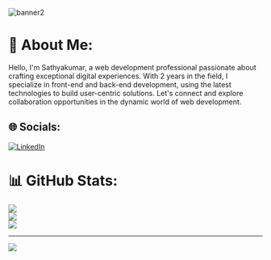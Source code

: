 ![banner2](https://github.com/Febiecode/Febiecode/assets/93641901/39f52948-5698-4c60-bbf0-e5911d92bf68)



# 💫 About Me:
Hello, I'm Sathyakumar, a web development professional passionate about crafting exceptional digital experiences. With 2 years in the field, I specialize in front-end and back-end development, using the latest technologies to build user-centric solutions. Let's connect and explore collaboration opportunities in the dynamic world of web development.


## 🌐 Socials:
[![LinkedIn](https://img.shields.io/badge/LinkedIn-%230077B5.svg?logo=linkedin&logoColor=white)](https://linkedin.com/in/sathyakumar-srinivasan-09166b208) 


# 📊 GitHub Stats:
![](https://github-readme-stats.vercel.app/api?username=febiecode&theme=dark&hide_border=true&include_all_commits=false&count_private=false)<br/>
![](https://github-readme-streak-stats.herokuapp.com/?user=febiecode&theme=dark&hide_border=true)<br/>
![](https://github-readme-stats.vercel.app/api/top-langs/?username=febiecode&theme=dark&hide_border=true&include_all_commits=false&count_private=false&layout=compact)

---
[![](https://visitcount.itsvg.in/api?id=febiecode&icon=0&color=0)](https://visitcount.itsvg.in)

<!-- Proudly created with GPRM ( https://gprm.itsvg.in ) -->
